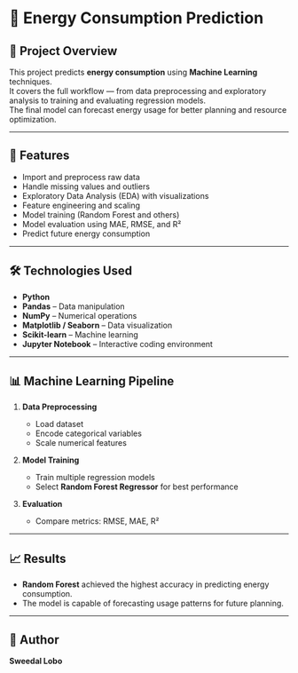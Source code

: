 
# 🔋 Energy Consumption Prediction

## 📌 Project Overview
This project predicts **energy consumption** using **Machine Learning** techniques.  
It covers the full workflow — from data preprocessing and exploratory analysis to training and evaluating regression models.  
The final model can forecast energy usage for better planning and resource optimization.

---

## 🚀 Features
- Import and preprocess raw data
- Handle missing values and outliers
- Exploratory Data Analysis (EDA) with visualizations
- Feature engineering and scaling
- Model training (Random Forest and others)
- Model evaluation using MAE, RMSE, and R²
- Predict future energy consumption

---

## 🛠️ Technologies Used
- **Python**
- **Pandas** – Data manipulation
- **NumPy** – Numerical operations
- **Matplotlib / Seaborn** – Data visualization
- **Scikit-learn** – Machine learning
- **Jupyter Notebook** – Interactive coding environment

---

## 📊 Machine Learning Pipeline
1. **Data Preprocessing**  
   - Load dataset  
   - Encode categorical variables  
   - Scale numerical features  

2. **Model Training**  
   - Train multiple regression models  
   - Select **Random Forest Regressor** for best performance  

3. **Evaluation**  
   - Compare metrics: RMSE, MAE, R²  

---

## 📈 Results
- **Random Forest** achieved the highest accuracy in predicting energy consumption.
- The model is capable of forecasting usage patterns for future planning.

---

## 👤 Author

**Sweedal Lobo**



